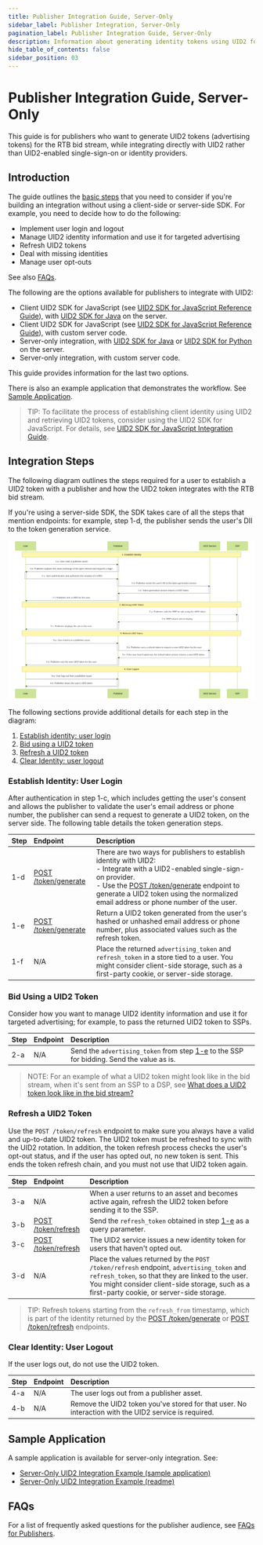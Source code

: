 ```yaml
---
title: Publisher Integration Guide, Server-Only
sidebar_label: Publisher Integration, Server-Only
pagination_label: Publisher Integration Guide, Server-Only
description: Information about generating identity tokens using UID2 for the RTB bid stream, while integrating directly with UID2 rather than UID2-enabled single-sign-on or identity providers.
hide_table_of_contents: false
sidebar_position: 03
---
```


# Publisher Integration Guide, Server-Only

This guide is for publishers who want to generate UID2 tokens (advertising tokens) for the RTB bid stream, while integrating directly with UID2 rather than UID2-enabled single-sign-on or identity providers.

<!-- It includes the following sections:

- [Introduction](#introduction)
- [Integration Steps ](#integration-steps)
  - [Establish Identity: User Login](#establish-identity-user-login)
  - [Bid Using UID2 Tokens](#bid-using-uid2-tokens)
  - [Refresh Tokens](#refresh-tokens)
  - [Clear Identity: User Logout](#clear-identity-user-logout)
  - [Sample Application](#sample-application)
- [FAQs](#faqs) -->

## Introduction

The guide outlines the [basic steps](#integration-steps) that you need to consider if you're building an integration without using a client-side or server-side SDK. For example, you need to decide how to do the following:

- Implement user login and logout
- Manage UID2 identity information and use it for targeted advertising
- Refresh UID2 tokens
- Deal with missing identities
- Manage user opt-outs

See also [FAQs](#faqs).

The following are the options available for publishers to integrate with UID2:

- Client UID2 SDK for JavaScript (see [UID2 SDK for JavaScript Reference Guide](../sdks/client-side-identity.md)), with [UID2 SDK for Java](../sdks/uid2-sdk-ref-java.md) on the server.
- Client UID2 SDK for JavaScript (see [UID2 SDK for JavaScript Reference Guide](../sdks/client-side-identity.md)), with custom server code.
- Server-only integration, with [UID2 SDK for Java](../sdks/uid2-sdk-ref-java.md) or [UID2 SDK for Python](../sdks/uid2-sdk-ref-python.md) on the server.
- Server-only integration, with custom server code.

This guide provides information for the last two options.

There is also an example application that demonstrates the workflow. See [Sample Application](#sample-application).

>TIP: To facilitate the process of establishing client identity using UID2 and retrieving UID2 tokens, consider using the UID2 SDK for JavaScript. For details, see [UID2 SDK for JavaScript Integration Guide](publisher-client-side.md).

## Integration Steps

The following diagram outlines the steps required for a user to establish a UID2 token with a publisher and how the UID2 token integrates with the RTB bid stream.

If you're using a server-side SDK, the SDK takes care of all the steps that mention endpoints: for example, step 1-d, the publisher sends the user's DII to the token generation service.

![Publisher Flow Without SDK](images/custom-publisher-integration-mermaid.svg)

<!-- https://mermaid.live/edit#pako:eNqdVTtv2zAQ_isHLRlqC6idyUOGwh0MtIVQV5sWRjzJRGVSJSm3bpD_3uPDUmRZDZIske_I73F3JJ-SUnFMNgmAwV8dyhK3gtWaHQsJ9NcybUUpWiYt5MAM5Ab1NJW5VNY9NsIcbuXz3Xbld7v_e9QnUeJ01X6fFTKEvymLoE6oIV9QeAMfU_hsLPMMsOMorbDnsDZfPjx8cEuWLPX64CSMsAYYtBdJRG7QpmFDRhuWudvwmA6qAf-0DRPSgD0gnFjTIYXKA5M1Sal8VLUoQUiLWqIFJjloVzXjyRpVCxkpWGnFiZGHfNDoJZZRIusIj0yUtMh4JBdRWvzFIKDUyKxQ0lEzX7gIzfEavP-dDf7cBsfHXzo0KHlA70jDnYHtbgdW-YhVP8lbjRJ14DWhTVPW7NoiUUWX9HUxiin8mIGkotlOSxN9Beob7nrcmwYdSTV2Z3vISune500HM2O2SuGT4NQiIeuA5E0MtGGVm7SBuGRNE8pKWU_NqMydx3DRicleiJ94F6GPULiVm0kH09fIdUwBF4am8zz10kPMFGnlRm7QGnGC3Ij9nkKtU_iOlUY6jddlirO-7o_jxQpRzR3J-RFejw8p6XRN1pE7TC0Bx3NIKYm_X1T89Ul4dZbXroK7qkeBAzPyztJlYJGD6uzCp8aSpqM-1vWOcV9fH2YbuvhWwzMdvY_d-qJq8jRq5X3fSrrjjLMMlVbHt3XTwYxaWTbI9Og6-l95smSRHFEfmeD0XD25fJHQ3iMWyYY-yTb1v0gK-Uwr6TJV-7Msk43VHS6SruUEEp-2ZFOxxlAUubBKfw0voH8In_8BLSZHlA -->

The following sections provide additional details for each step in the diagram:
 
 1. [Establish identity: user login](#establish-identity-user-login)
 2. [Bid using a UID2 token](#bid-using-uid2-tokens)
 3. [Refresh a UID2 token](#refresh-tokens)
 4. [Clear Identity: user logout](#clear-identity-user-logout)

### Establish Identity: User Login

After authentication in step 1-c, which includes getting the user's consent and allows the publisher to validate the user's email address or phone number, the publisher can send a request to generate a UID2 token, on the server side. The following table details the token generation steps.

| Step | Endpoint | Description |
| :--- | :--- | :--- |
| 1-d | [POST /token/generate](../endpoints/post-token-generate.md) | There are two ways for publishers to establish identity with UID2:<br/>- Integrate with a UID2-enabled single-sign-on provider.<br/>- Use the [POST /token/generate](../endpoints/post-token-generate.md) endpoint to generate a UID2 token using the normalized email address or phone number of the user. |
| 1-e | [POST /token/generate](../endpoints/post-token-generate.md) | Return a UID2 token generated from the user's hashed or unhashed email address or phone number, plus associated values such as the refresh token. |
| 1-f | N/A | Place the returned `advertising_token` and `refresh_token` in a store tied to a user. You might consider client-side storage, such as a first-party cookie, or server-side storage. |

### Bid Using a UID2 Token

Consider how you want to manage UID2 identity information and use it for targeted advertising; for example, to pass the returned UID2 token to SSPs.

| Step | Endpoint | Description |
| :--- | :--- | :--- |
| 2-a | N/A| Send the `advertising_token` from step [1-e](#establish-identity) to the SSP for bidding. Send the value as is. |

>NOTE: For an example of what a UID2 token might look like in the bid stream, when it's sent from an SSP to a DSP, see [What does a UID2 token look like in the bid stream?](../getting-started/gs-faqs.md#what-does-a-uid2-token-look-like-in-the-bid-stream)

### Refresh a UID2 Token

Use the `POST /token/refresh` endpoint to make sure you always have a valid and up-to-date UID2 token. The UID2 token must be refreshed to sync with the UID2 rotation. In addition, the token refresh process checks the user's opt-out status, and if the user has opted out, no new token is sent. This ends the token refresh chain, and you must not use that UID2 token again.

| Step | Endpoint | Description |
| :--- | :--- | :--- |
| 3-a |N/A | When a user returns to an asset and becomes active again, refresh the UID2 token before sending it to the SSP. | 
| 3-b | [POST /token/refresh](../endpoints/post-token-refresh.md)  | Send the `refresh_token` obtained in step [1-e](#establish-identity) as a query parameter. |
| 3-c | [POST /token/refresh](../endpoints/post-token-refresh.md) | The UID2 service issues a new identity token for users that haven't opted out. |
| 3-d | N/A| Place the values returned by the `POST /token/refresh` endpoint, `advertising_token` and `refresh_token`, so that they are linked to the user. You might consider client-side storage, such as a first-party cookie, or server-side storage. |

>TIP: Refresh tokens starting from the `refresh_from` timestamp, which is part of the identity returned by the [POST /token/generate](../endpoints/post-token-generate.md) or [POST /token/refresh](../endpoints/post-token-refresh.md) endpoints. 

### Clear Identity: User Logout

If the user logs out, do not use the UID2 token.

| Step | Endpoint | Description |
| :--- | :--- | :--- |
| 4-a | N/A | The user logs out from a publisher asset. |
| 4-b | N/A | Remove the UID2 token you've stored for that user. No interaction with the UID2 service is required. |

## Sample Application

A sample application is available for server-only integration. See:

- [Server-Only UID2 Integration Example (sample application)](https://esp-srvonly-integ.uidapi.com/)
- [Server-Only UID2 Integration Example (readme)](https://github.com/IABTechLab/uid2-examples/blob/main/publisher/server_only/README.md)

## FAQs

For a list of frequently asked questions for the publisher audience, see [FAQs for Publishers](../getting-started/gs-faqs.md#faqs-for-publishers).
